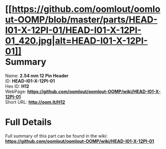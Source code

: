 
[[https://github.com/oomlout/oomlout-OOMP/blob/master/parts/HEAD-I01-X-12PI-01/HEAD-I01-X-12PI-01_420.jpg|alt=HEAD-I01-X-12PI-01]]     
Summary
=================
  
Name: __2.54 mm 12 Pin Header__    
ID: __HEAD-I01-X-12PI-01__   
Hex ID: __H12__   
WebPage: __https://github.com/oomlout/oomlout-OOMP/wiki/HEAD-I01-X-12PI-01__   
Short URL: __http://oom.lt/H12__   

Full Details
==========================
Full summary of this part can be found in the wiki:   
__https://github.com/oomlout/oomlout-OOMP/wiki/HEAD-I01-X-12PI-01__    

